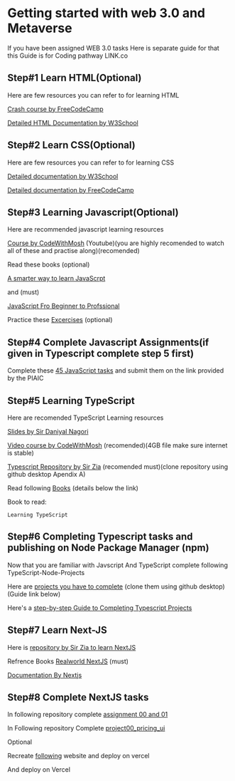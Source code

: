 #   Getting started with web 3.0 and Metaverse 
If you have been assigned WEB 3.0 tasks Here is separate guide for that this Guide is for Coding pathway
    LINK.co
## Step#1 Learn HTML(Optional)

Here are few resources you can refer to for learning HTML

[Crash course by FreeCodeCamp](https://www.freecodecamp.org/news/html-crash-course/)  
    
[Detailed HTML Documentation by W3School](https://www.w3schools.com/html/default.asp)    
    
## Step#2 Learn CSS(Optional)

Here are few resources you can refer to for learning CSS

[Detailed documentation by W3School](https://www.w3schools.com/css/)                           

[Detailed documentation by FreeCodeCamp](https://www.freecodecamp.org/news/learn-css/)              
    
## Step#3 Learning Javascript(Optional)

Here are recommended javascript learning resources

[Course by CodeWithMosh](https://www.youtube.com/watch?v=upDLs1sn7g4&list=PLTjRvDozrdlxEIuOBZkMAK5uiqp8rHUax&ab_channel=ProgrammingwithMosh) (Youtube)(you are highly recomended to watch all of these and practise along)(recomended)


Read these books (optional)

[A smarter way to learn JavaScrpt](https://github.com/rrizwan98/Web-3.0-Books/tree/main/Javascript%20%26%20TypeScript%20books)
        
and (must)

[JavaScript Fro Beginner to Profssional](https://drive.google.com/drive/folders/1X5fm6z3Ad7WzFDFemx4B7hL2qLSyUv6H)
    
Practice these [Excercises](https://github.com/PacktPublishing/JavaScript-from-Beginner-to-Professional) (optional)


## Step#4 Complete Javascript Assignments(if given in Typescript complete step 5 first)

Complete these [45 JavaScript tasks](https://github.com/panaverse/typescript-node-projects/blob/main/getting-started-exercises.md) and submit them on the link provided by the PIAIC

## Step#5 Learning TypeScript

Here are recomended TypeScript Learning resources

[Slides by Sir Daniyal Nagori](https://docs.google.com/presentation/d/1-7Kb3laJjJ68mOTF9v0fHImk5vTol0CeE43Sg8hoUXQ/edit?usp=sharing) 

[Video course by CodeWithMosh](https://www.freecoursesonline.me/code-with-mosh-the-ultimate-typescript-course/) (recomended)(4GB file make sure internet is stable)


    
[Typescript Repository by Sir Zia](https://github.com/panaverse/learn-typescript) (recomended must)(clone repository using github desktop Apendix A)
    
Read following [Books](https://drive.google.com/drive/folders/1X5fm6z3Ad7WzFDFemx4B7hL2qLSyUv6H) (details below the link)
    
Book to read: 

    Learning TypeScript

## Step#6 Completing Typescript tasks and publishing on Node Package Manager (npm)

Now that you are familiar with Javscript And TypeScript complete following TypeScript-Node-Projects

Here are [projects you have to complete](https://github.com/panaverse/typescript-node-projects) (clone them using github desktop)(Guide link below)

Here's a [step-by-step Guide to Completing Typescript Projects](https://github.com/YASIRZAHID/NPMPACKAGEGUIDE)
    
## Step#7 Learn Next-JS 

Here is [repository by Sir Zia to learn NextJS](https://github.com/panaverse/learn-nextjs)

    
Refrence Books [Realworld NextJS](https://drive.google.com/drive/folders/1X5fm6z3Ad7WzFDFemx4B7hL2qLSyUv6H) (must)

[Documentation By Nextjs](https://nextjs.org/docs)

    
## Step#8 Complete NextJS tasks

In following repository complete [assignment 00 and 01](https://github.com/panaverse/learn-nextjs)
    
In Following repository Complete [project00_pricing_ui](https://github.com/panaverse/styling-nextjs-projects)

Optional

Recreate [following](panaverse.co) website and deploy on vercel
    
And deploy on Vercel    
 
